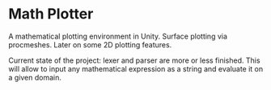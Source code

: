 # Math Plotter
A mathematical plotting environment in Unity. Surface plotting via procmeshes. Later on some 2D plotting features.

Current state of the project: lexer and parser are more or less finished. This will allow to input any mathematical expression as a string and evaluate it on a given domain.
